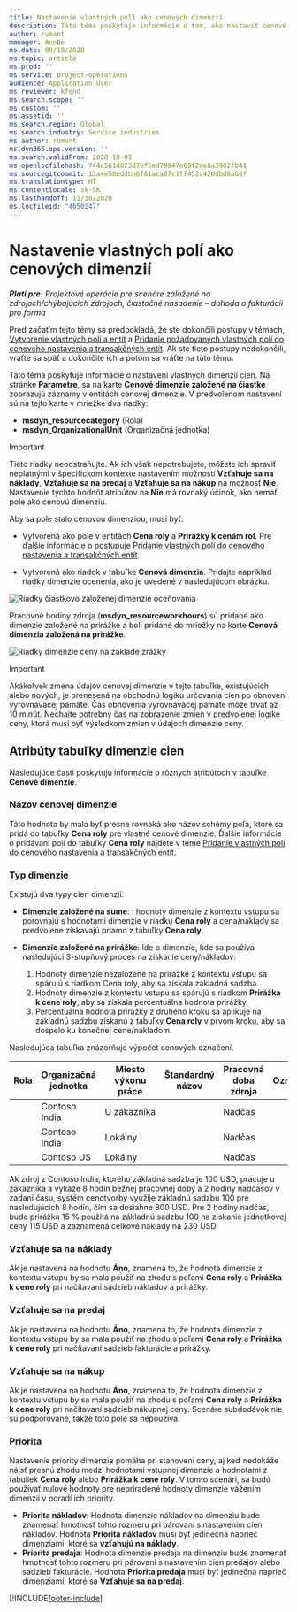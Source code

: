 ```yaml
---
title: Nastavenie vlastných polí ako cenových dimenzií
description: Táto téma poskytuje informácie o tom, ako nastaviť cenové dimenzie pomocou vlastných polí.
author: rumant
manager: AnnBe
ms.date: 09/18/2020
ms.topic: article
ms.prod: ''
ms.service: project-operations
audience: Application User
ms.reviewer: kfend
ms.search.scope: ''
ms.custom: ''
ms.assetid: ''
ms.search.region: Global
ms.search.industry: Service industries
ms.author: rumant
ms.dyn365.ops.version: ''
ms.search.validFrom: 2020-10-01
ms.openlocfilehash: 744c561d023d7ef5ed79947e69f2de8a3902fb41
ms.sourcegitcommit: 13a4e58eddbb0f81aca07c1ff452c420dbd8a68f
ms.translationtype: HT
ms.contentlocale: sk-SK
ms.lasthandoff: 11/30/2020
ms.locfileid: "4650247"
---
```

# <a name="set-up-custom-fields-as-pricing-dimensions"></a>Nastavenie vlastných polí ako cenových dimenzií

_**Platí pre:** Projektové operácie pre scenáre založené na zdrojoch/chýbajúcich zdrojoch, čiastočné nasadenie – dohoda o fakturácii pro forma_

Pred začatím tejto témy sa predpokladá, že ste dokončili postupy v témach, [Vytvorenie vlastných polí a entít](create-custom-fields-entities-pricing-dimensions.md) a [Pridanie požadovaných vlastných polí do cenového nastavenia a transakčných entít](add-custom-fields-price-setup-transactional-entities.md). Ak ste tieto postupy nedokončili, vráťte sa späť a dokončite ich a potom sa vráťte na túto tému. 

Táto téma poskytuje informácie o nastavení vlastných dimenzií cien. Na stránke **Parametre**, sa na karte **Cenové dimenzie založené na čiastke** zobrazujú záznamy v entitách cenovej dimenzie. V predvolenom nastavení sú na tejto karte v mriežke dva riadky:

- **msdyn_resourcecategory** (Rola)
- **msdyn_OrganizationalUnit** (Organizačná jednotka)

> [!IMPORTANT]
> Tieto riadky neodstraňujte. Ak ich však nepotrebujete, môžete ich spraviť neplatnými v špecifickom kontexte nastavením možností **Vzťahuje sa na náklady**, **Vzťahuje sa na predaj** a **Vzťahuje sa na nákup** na možnosť **Nie**. Nastavenie týchto hodnôt atribútov na **Nie** má rovnaký účinok, ako nemať pole ako cenovú dimenziu.

Aby sa pole stalo cenovou dimenziou, musí byť:

- Vytvorená ako pole v entitách **Cena roly** a **Prirážky k cenám rol**. Pre ďalšie informácie o postupuje [Pridanie vlastných polí do cenového nastavenia a transakčných entít](add-custom-fields-price-setup-transactional-entities.md).

- Vytvorená ako riadok v tabuľke **Cenová dimenzia**. Pridajte napríklad riadky dimenzie ocenenia, ako je uvedené v nasledujúcom obrázku. 

![Riadky čiastkovo založenej dimenzie oceňovania](media/Amt-based-PD.png)

Pracovné hodiny zdroja (**msdyn_resourceworkhours**) sú pridané ako dimenzie založené na prirážke a boli pridané do mriežky na karte **Cenová dimenzia založená na prirážke**.

![Riadky dimenzie ceny na základe zrážky](media/Markup-based-PD.png)


> [!IMPORTANT]
> Akákoľvek zmena údajov cenovej dimenzie v tejto tabuľke, existujúcich alebo nových, je prenesená na obchodnú logiku určovania cien po obnovení vyrovnávacej pamäte. Čas obnovenia vyrovnávacej pamäte môže trvať až 10 minút. Nechajte potrebný čas na zobrazenie zmien v predvolenej logike ceny, ktorá musí byť výsledkom zmien v údajoch dimenzie ceny.


## <a name="attributes-of-the-pricing-dimensions-table"></a>Atribúty tabuľky dimenzie cien
Nasledujúce časti poskytujú informácie o rôznych atribútoch v tabuľke **Cenové dimenzie**.

### <a name="pricing-dimension-name"></a>Názov cenovej dimenzie
Táto hodnota by mala byť presne rovnaká ako názov schémy poľa, ktoré sa pridá do tabuľky **Cena roly** pre vlastné cenové dimenzie. Ďalšie informácie o pridávaní polí do tabuľky **Cena roly** nájdete v téme [Pridanie vlastných polí do cenového nastavenia a transakčných entít](add-custom-fields-price-setup-transactional-entities.md).

### <a name="type-of-dimension"></a>Typ dimenzie
Existujú dva typy cien dimenzií:
  
  - **Dimenzie založené na sume**: : hodnoty dimenzie z kontextu vstupu sa porovnajú s hodnotami dimenzie v riadku **Cena roly** a cena/náklady sa predvolene získavajú priamo z tabuľky **Cena roly**.
  - **Dimenzie založené na prirážke**: Ide o dimenzie, kde sa používa nasledujúci 3-stupňový proces na získanie ceny/nákladov:
 
    1. Hodnoty dimenzie nezaložené na prirážke z kontextu vstupu sa spárujú s riadkom Cena roly, aby sa získala základná sadzba.
    2. Hodnoty dimenzie z kontextu vstupu sa spárujú s riadkom **Prirážka k cene roly**, aby sa získala percentuálna hodnota prirážky.
    3. Percentuálna hodnota prirážky z druhého kroku sa aplikuje na základnú sadzbu získanú z tabuľky **Cena roly** v prvom kroku, aby sa dospelo ku konečnej cene/nákladom.
   
   Nasledujúca tabuľka znázorňuje výpočet cenových označení.
  
| Rola        | Organizačná jednotka    |Miesto výkonu práce      |Štandardný názov      |Pracovná doba zdroja      |  Označenie|
| ------------|-------------|-------------------|--------------------|-------------------------|--------:|
|             | Contoso India|U zákazníka            |                    |Nadčas                 |15     |
|             | Contoso India|Lokálny             |                    |Nadčas                 |10     |
|             | Contoso US   |Lokálny             |                    |Nadčas                 |20     |


Ak zdroj z Contoso India, ktorého základná sadzba je 100 USD, pracuje u zákazníka a vykáže 8 hodín bežnej pracovnej doby a 2 hodiny nadčasov v zadaní času, systém cenotvorby využije základnú sadzbu 100 pre nasledujúcich 8 hodín, čím sa dosiahne 800 USD. Pre 2 hodiny nadčas, bude prirážka 15 % použitá na základnú sadzbu 100 na získanie jednotkovej ceny 115 USD a zaznamená celkové náklady na 230 USD.

### <a name="applicable-to-cost"></a>Vzťahuje sa na náklady 
Ak je nastavená na hodnotu **Áno**, znamená to, že hodnota dimenzie z kontextu vstupu by sa mala použiť na zhodu s poľami **Cena roly** a **Prirážka k cene roly** pri načítavaní sadzieb nákladov a prirážky.

### <a name="applicable-to-sales"></a>Vzťahuje sa na predaj
Ak je nastavená na hodnotu **Áno**, znamená to, že hodnota dimenzie z kontextu vstupu by sa mala použiť na zhodu s poľami **Cena roly** a **Prirážka k cene roly** pri načítavaní sadzieb fakturácie a prirážky.

### <a name="applicable-to-purchase"></a>Vzťahuje sa na nákup
Ak je nastavená na hodnotu **Áno**, znamená to, že hodnota dimenzie z kontextu vstupu by sa mala použiť na zhodu s poľami **Cena roly** a **Prirážka k cene roly** pri načítavaní sadzieb nákupnej ceny. Scenáre subdodávok nie sú podporované, takže toto pole sa nepoužíva. 

### <a name="priority"></a>Priorita
Nastavenie priority dimenzie pomáha pri stanovení ceny, aj keď nedokáže nájsť presnú zhodu medzi hodnotami vstupnej dimenzie a hodnotami z tabuliek **Cena roly** alebo **Prirážka k cene roly**. V tomto scenári, sa budú používať nulové hodnoty pre nepriradené hodnoty dimenzie vážením dimenzií v poradí ich priority.

- **Priorita nákladov**: Hodnota dimenzie nákladov na dimenziu bude znamenať hmotnosť tohto rozmeru pri párovaní s nastavením cien nákladov. Hodnota **Priorita nákladov** musí byť jedinečná naprieč dimenziami, ktoré sa **vzťahujú na náklady**.
- **Priorita predaja**: Hodnota dimenzie predaja na dimenziu bude znamenať hmotnosť tohto rozmeru pri párovaní s nastavením cien predajov alebo sadzieb fakturácie. Hodnota **Priorita predaja** musí byť jedinečná naprieč dimenziami, ktoré sa **Vzťahuje sa na predaj**.


[!INCLUDE[footer-include](../includes/footer-banner.md)]